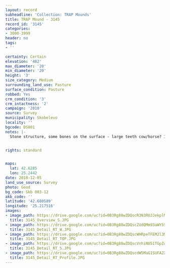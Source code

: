 ```yaml
---
layout: record
subheadline: 'Collection: TRAP Mounds'
title: TRAP Mound - 3145
record_id: '3145'
categories:
- 3000-3999
header: no
tags:
- ''

certainty: Certain
elevation: '482'
max_diameter: '20'
min_diameter: '20'
height: '3'
size_category: Medium
surrounding_land_use: Pasture
surface_condition: Pasture
robbed: Yes
crm_condition: '3'
crm_intactness: '2'
campaign: '2010'
source: Survey
municipality: Skobelevo
locality: ''
bgcode: DS001
notes: |-
  Stone structure, some bones on the surface - large teeth cow/horse? 1 huge fresh trench on the top, 4x3, 2m deep/in 2011 another fresh robbers' trench.


rights: standard


maps:
  lat: 42.6285
  lon: 25.2442
date: 2018-12-05
land_use_source: Survey
photo: Good
bg_code: Skb 003-12
akb_code: ''
latitude: '42.680589'
longitude: '25.217516'
images:
- image_path: https://drive.google.com/uc?id=0B3Rg88wZDQscR3N3RUJJekplMEE
  title: 3145_Overview_S.JPG
- image_path: https://drive.google.com/uc?id=0B3Rg88wZDQscZUdQMm93aWY5Smc
  title: 3145_Detail_RT_W.JPG
- image_path: https://drive.google.com/uc?id=0B3Rg88wZDQscWHRpeTFEM2l3MzA
  title: 3145_Detail_RT_TOP.JPG
- image_path: https://drive.google.com/uc?id=0B3Rg88wZDQscVnhiNU51TGpZdmM
  title: 3145_Detail_RT_S.JPG
- image_path: https://drive.google.com/uc?id=0B3Rg88wZDQscdW5MaG1SUFA2X2c
  title: 3145_Detail_RT_Profile.JPG
---
```


